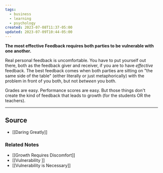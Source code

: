 ```yaml
---
tags:
  - business
  - learning
  - psychology
created: 2023-07-08T11:37-05:00
updated: 2023-07-09T10:44-05:00
---
```

**The most effective Feedback requires both parties to be vulnerable with one another.**

Real personal feedback is uncomfortable. You have to put yourself out there, both as the feedback giver and receiver, if you are to have *effective* feedback. The best feedback comes when both parties are sitting on "the same side of the table" (either literally or just metaphorically) with the problem in front of you both, but not *between* you both.

Grades are easy. Performance scores are easy. But those things don't create the kind of feedback that leads to growth (for the students OR the teachers). 

---

## Source
- [[Daring Greatly]]

### Related Notes
- [[Growth Requires Discomfort]] 
- [[Vulnerability ]] 
- [[Vulnerability is Necessary]]